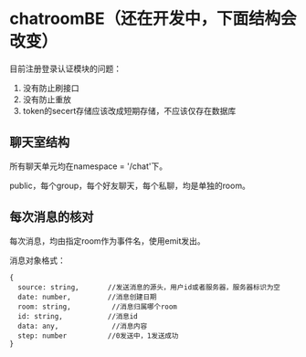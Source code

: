 # chatroomBE（还在开发中，下面结构会改变）

目前注册登录认证模块的问题：

1. 没有防止刷接口
2. 没有防止重放
3. token的secert存储应该改成短期存储，不应该仅存在数据库

## 聊天室结构

所有聊天单元均在namespace = '/chat'下。

public，每个group，每个好友聊天，每个私聊，均是单独的room。

## 每次消息的核对

每次消息，均由指定room作为事件名，使用emit发出。

消息对象格式：

```
{
  source: string,       //发送消息的源头，用户id或者服务器，服务器标识为空
  date: number,         //消息创建日期
  room: string,          //消息归属哪个room
  id: string,           //消息id
  data: any,             //消息内容
  step: number          //0发送中，1发送成功
}
```
